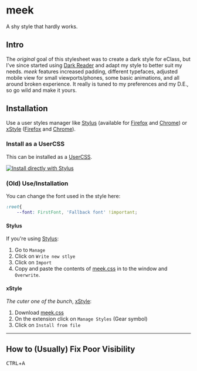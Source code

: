 # meek

A shy style that hardly works.

## Intro

The *original* goal of this stylesheet was to create a dark style for eClass, but I've since started using [Dark Reader](https://darkreader.org) and adapt my style to better suit my needs. *meek* features increased padding, different typefaces, adjusted mobile view for small viewports/phones, some basic animations, and all around broken experience. It really is tuned to my preferences and my D.E., so go wild and make it yours.

## Installation

Use a user styles manager like [Stylus](https://github.com/openstyles/stylus/)
(available for [Firefox](https://addons.mozilla.org/en-US/firefox/addon/styl-us/)
and [Chrome](https://chrome.google.com/webstore/detail/stylus/clngdbkpkpeebahjckkjfobafhncgmne))
or [xStyle](https://github.com/FirefoxBar/xStyle) ([Firefox](https://addons.mozilla.org/en-US/firefox/addon/xstyle/)
and [Chrome](https://chrome.google.com/webstore/detail/xstyle/hncgkmhphmncjohllpoleelnibpmccpj)).

### Install as a UserCSS

This can be installed as a [UserCSS](https://github.com/openstyles/stylus/wiki/Usercss).

[![Install directly with Stylus](https://img.shields.io/badge/Install%20directly%20with-Stylus-00adad.svg)](https://raw.githubusercontent.com/FineCervine/meek/master/meek.user.css)

### (Old) Use/Installation

You can change the font used in the style here:

```css
:root{
    --font: FirstFont, 'Fallback font' !important;
```

#### Stylus
If you're using [Stylus](https://github.com/openstyles/stylus/):

1. Go to `Manage`
2. Click on `Write new stlye`
3. Click on `Import`
4. Copy and paste the contents of [meek.css]() in to the window and `Overwrite`.

#### xStyle
*The cuter one of the bunch*, [xStyle](https://github.com/FirefoxBar/xStyle):

1. Download [meek.css]()
2. On the extension click on `Manage Styles` (Gear symbol)
3. Click on `Install from file`

---

## How to (Usually) Fix Poor Visibility
<kbd>CTRL</kbd>+<kbd>A</kbd>
